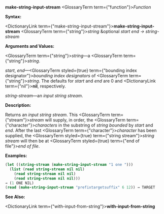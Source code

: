 **make-string-input-stream** <GlossaryTerm  term={"function"}><i>Function</i></GlossaryTerm> 



**Syntax:** 



<DictionaryLink  term={"make-string-input-stream"}><b>make-string-input-stream</b></DictionaryLink> <GlossaryTerm  term={"string"}><i>string</i></GlossaryTerm> &amp;optional *start end → string-stream* 



**Arguments and Values:** 



<GlossaryTerm  term={"string"}><i>string</i></GlossaryTerm>—a <GlossaryTerm  term={"string"}><i>string</i></GlossaryTerm>. 



*start*, *end*—<GlossaryTerm styled={true} term={"bounding index designator"}><i>bounding index designators</i></GlossaryTerm> of <GlossaryTerm  term={"string"}><i>string</i></GlossaryTerm>. The defaults for *start* and *end* are 0 and <DictionaryLink  term={"nil"}><b>nil</b></DictionaryLink>, respectively. 



*string-stream*—an *input string stream*. 



**Description:** 



Returns an *input string stream*. This <GlossaryTerm  term={"stream"}><i>stream</i></GlossaryTerm> will supply, in order, the <GlossaryTerm  term={"character"}><i>characters</i></GlossaryTerm> in the substring of *string bounded* by *start* and *end*. After the last <GlossaryTerm  term={"character"}><i>character</i></GlossaryTerm> has been supplied, the <GlossaryTerm styled={true} term={"string stream"}><i>string stream</i></GlossaryTerm> will then be at <GlossaryTerm styled={true} term={"end of file"}><i>end of file</i></GlossaryTerm>. 



**Examples:**
```lisp
(let ((string-stream (make-string-input-stream "1 one "))) 
  (list (read string-stream nil nil) 
	(read string-stream nil nil) 
	(read string-stream nil nil))) 
→ (1 ONE NIL) 
(read (make-string-input-stream "prefixtargetsuffix" 6 12)) → TARGET 
```
**See Also:** 



<DictionaryLink  term={"with-input-from-string"}><b>with-input-from-string</b></DictionaryLink> 



